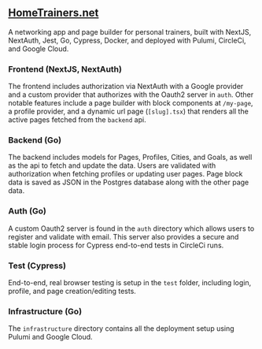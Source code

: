 ## [HomeTrainers.net](https://hometrainers.net)

A networking app and page builder for personal trainers, built with NextJS, NextAuth, Jest, Go, Cypress, Docker, and deployed with Pulumi, CircleCi, and Google Cloud.

### Frontend (NextJS, NextAuth)
The frontend includes authorization via NextAuth with a Google provider and a custom provider that authorizes with the Oauth2 server in `auth`. Other notable features include a page builder with block components at `/my-page`, a profile provider, and a dynamic url page (`[slug].tsx`) that renders all the active pages fetched from the `backend` api.

### Backend (Go)
The backend includes models for Pages, Profiles, Cities, and Goals, as well as the api to fetch and update the data. Users are validated with authorization when fetching profiles or updating user pages. Page block data is saved as JSON in the Postgres database along with the other page data.

### Auth (Go)
A custom Oauth2 server is found in the `auth` directory which allows users to register and validate with email. This server also provides a secure and stable login process for Cypress end-to-end tests in CircleCi runs.

### Test (Cypress)
End-to-end, real browser testing is setup in the `test` folder, including login, profile, and page creation/editing tests.

### Infrastructure (Go)
The `infrastructure` directory contains all the deployment setup using Pulumi and Google Cloud.